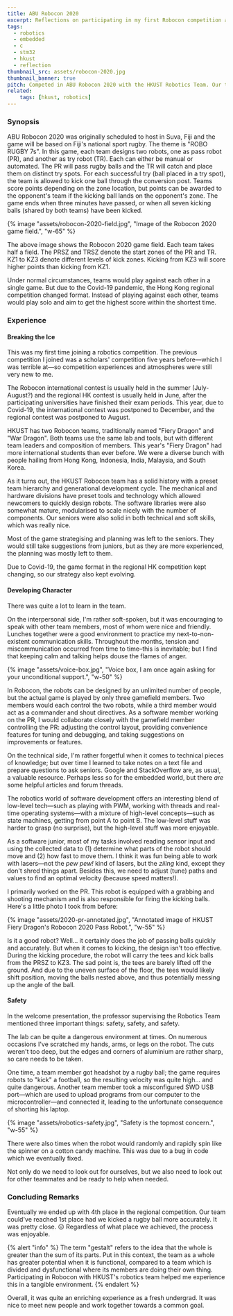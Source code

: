 ```yaml
---
title: ABU Robocon 2020
excerpt: Reflections on participating in my first Robocon competition and the team gestalt.
tags:
  - robotics
  - embedded
  - c
  - stm32
  - hkust
  - reflection
thumbnail_src: assets/robocon-2020.jpg
thumbnail_banner: true
pitch: Competed in ABU Robocon 2020 with the HKUST Robotics Team. Our team (Fiery Dragon) achieved 4th place along with other awards in the regional competition.
related:
    tags: [hkust, robotics]
---
```


### Synopsis
ABU Robocon 2020 was originally scheduled to host in Suva, Fiji and the game will be based on Fiji's national sport rugby. The theme is "ROBO RUGBY 7s". In this game, each team designs two robots, one as pass robot (PR), and another as try robot (TR). Each can either be manual or automated. The PR will pass rugby balls and the TR will catch and place them on distinct try spots. For each successful try (ball placed in a try spot), the team is allowed to kick one ball through the conversion post. Teams score points depending on the zone location, but points can be awarded to the opponent's team if the kicking ball lands on the opponent's zone. The game ends when three minutes have passed, or when all seven kicking balls (shared by both teams) have been kicked.

{% image "assets/robocon-2020-field.jpg", "Image of the Robocon 2020 game field.", "w-65" %}

The above image shows the Robocon 2020 game field. Each team takes half a field. The PRSZ and TRSZ denote the start zones of the PR and TR. KZ1 to KZ3 denote different levels of kick zones. Kicking from KZ3 will score higher points than kicking from KZ1.

Under normal circumstances, teams would play against each other in a single game. But due to the Covid-19 pandemic, the Hong Kong regional competition changed format. Instead of playing against each other, teams would play solo and aim to get the highest score within the shortest time.

### Experience
#### Breaking the Ice
This was my first time joining a robotics competition. The previous competition I joined was a scholars' competition five years before—which I was terrible at—so competition experiences and atmospheres were still very new to me.

The Robocon international contest is usually held in the summer (July-August?) and the regional HK contest is usually held in June, after the participating universities have finished their exam periods. This year, due to Covid-19, the international contest was postponed to December, and the regional contest was postponed to August.

HKUST has two Robocon teams, traditionally named "Fiery Dragon" and "War Dragon". Both teams use the same lab and tools, but with different team leaders and composition of members. This year's "Fiery Dragon" had more international students than ever before. We were a diverse bunch with people hailing from Hong Kong, Indonesia, India, Malaysia, and South Korea.

As it turns out, the HKUST Robocon team has a solid history with a preset team hierarchy and generational development cycle. The mechanical and hardware divisions have preset tools and technology which allowed newcomers to quickly design robots. The software libraries were also somewhat mature, modularised to scale nicely with the number of components. Our seniors were also solid in both technical and soft skills, which was really nice.

Most of the game strategising and planning was left to the seniors. They would still take suggestions from juniors, but as they are more experienced, the planning was mostly left to them.

Due to Covid-19, the game format in the regional HK competition kept changing, so our strategy also kept evolving.

#### Developing Character
There was quite a lot to learn in the team.

On the interpersonal side, I'm rather soft-spoken, but it was encouraging to speak with other team members, most of whom were nice and friendly. Lunches together were a good environment to practice my next-to-non-existent communication skills. Throughout the months, tension and miscommunication occurred from time to time–this is inevitable; but I find that keeping calm and talking helps douse the flames of anger.

{% image "assets/voice-box.jpg", "Voice box, I am once again asking for your unconditional support.", "w-50" %}

In Robocon, the robots can be designed by an unlimited number of people, but the actual game is played by only three gamefield members. Two members would each control the two robots, while a third member would act as a commander and shout directives. As a software member working on the PR, I would collaborate closely with the gamefield member controlling the PR: adjusting the control layout, providing convenience features for tuning and debugging, and taking suggestions on improvements or features.

On the technical side, I'm rather forgetful when it comes to technical pieces of knowledge; but over time I learned to take notes on a text file and prepare questions to ask seniors. Google and StackOverflow are, as usual, a valuable resource. Perhaps less so for the embedded world, but there *are* some helpful articles and forum threads.

The robotics world of software development offers an interesting blend of low-level tech—such as playing with PWM, working with threads and real-time operating systems—with a mixture of high-level concepts—such as state machines, getting from point A to point B. The low-level stuff was harder to grasp (no surprise), but the high-level stuff was more enjoyable.

As a software junior, most of my tasks involved reading sensor input and using the collected data to (1) determine what parts of the robot should move and (2) how fast to move them. I think it was fun being able to work with lasers—not the *pew pew!* kind of lasers, but the *ziiing* kind, except they don't shred things apart. Besides this, we need to adjust (tune) paths and values to find an optimal velocity (because speed matters!).

I primarily worked on the PR. This robot is equipped with a grabbing and shooting mechanism and is also responsible for firing the kicking balls. Here's a little photo I took from before:

{% image "assets/2020-pr-annotated.jpg", "Annotated image of HKUST Fiery Dragon's Robocon 2020 Pass Robot.", "w-55" %}

Is it a good robot? Well... it certainly does the job of passing balls quickly and accurately. But when it comes to kicking, the design isn't too effective. During the kicking procedure, the robot will carry the tees and kick balls from the PRSZ to KZ3. The sad point is, the tees are barely lifted off the ground. And due to the uneven surface of the floor, the tees would likely shift position, moving the balls nested above, and thus potentially messing up the angle of the ball.

#### Safety
In the welcome presentation, the professor supervising the Robotics Team mentioned three important things: safety, safety, and safety.

The lab can be quite a dangerous environment at times. On numerous occasions I've scratched my hands, arms, or legs on the robot. The cuts weren't too deep, but the edges and corners of aluminium are rather sharp, so care needs to be taken.

One time, a team member got headshot by a rugby ball; the game requires robots to "kick" a football, so the resulting velocity was quite high... and quite dangerous. Another team member took a misconfigured SWD USB port—which are used to upload programs from our computer to the microcontroller—and connected it, leading to the unfortunate consequence of shorting his laptop.

{% image "assets/robotics-safety.jpg", "Safety is the topmost concern.", "w-55" %}

There were also times when the robot would randomly and rapidly spin like the spinner on a cotton candy machine. This was due to a bug in code which we eventually fixed.

Not only do we need to look out for ourselves, but we also need to look out for other teammates and be ready to help when needed.

### Concluding Remarks
Eventually we ended up with 4th place in the regional competition. Our team could've reached 1st place had we kicked a rugby ball more accurately. It was pretty close. 😔 Regardless of what place we achieved, the process was enjoyable.

{% alert "info" %}
The term "gestalt" refers to the idea that the whole is greater than the sum of its parts. Put in this context, the team as a whole has greater potential when it is functional, compared to a team which is divided and dysfunctional where its members are doing their own thing. Participating in Robocon with HKUST's robotics team helped me experience this in a tangible environment.
{% endalert %}

Overall, it was quite an enriching experience as a fresh undergrad. It was nice to meet new people and work together towards a common goal.
